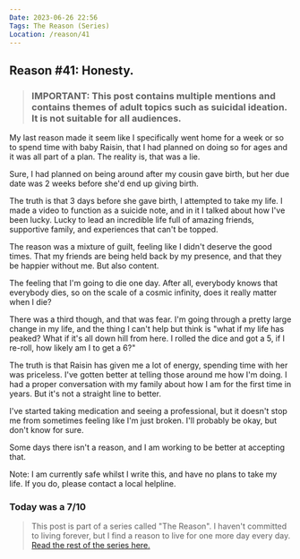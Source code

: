 ```yaml
---
Date: 2023-06-26 22:56
Tags: The Reason (Series)
Location: /reason/41
---
```


## Reason #41: Honesty.
> <h3 style="font-style:normal;"> IMPORTANT: This post contains multiple mentions and contains themes of adult topics such as suicidal ideation. It is not suitable for all audiences.</h3>

My last reason made it seem like I specifically went home for a week or so to spend time with baby Raisin, that I had planned on doing so for ages and it was all part of a plan. The reality is, that was a lie.

Sure, I had planned on being around after my cousin gave birth, but her due date was 2 weeks before she'd end up giving birth.

The truth is that 3 days before she gave birth, I attempted to take my life. I made a video to function as a suicide note, and in it I talked about how I've been lucky. Lucky to lead an incredible life full of amazing friends, supportive family, and experiences that can't be topped.

The reason was a mixture of guilt, feeling like I didn't deserve the good times. That my friends are being held back by my presence, and that they be happier without me. But also content.

The feeling that I'm going to die one day. After all, everybody knows that everybody dies, so on the scale of a cosmic infinity, does it really matter when I die?

There was a third though, and that was fear. I'm going through a pretty large change in my life, and the thing I can't help but think is "what if my life has peaked? What if it's all down hill from here. I rolled the dice and got a 5, if I re-roll, how likely am I to get a 6?"

The truth is that Raisin has given me a lot of energy, spending time with her was priceless. I've gotten better at telling those around me how I'm doing. I had a proper conversation with my family about how I am for the first time in years. But it's not a straight line to better. 

I've started taking medication and seeing a professional, but it doesn't stop me from sometimes feeling like I'm just broken. I'll probably be okay, but don't know for sure. 

Some days there isn't a reason, and I am working to be better at accepting that. 

Note: I am currently safe whilst I write this, and have no plans to take my life. If you do, please contact a local helpline. 

### Today was a 7/10

>This post is part of a series called "The Reason". I haven't committed to living forever, but I find a reason to live for one more day every day. [Read the rest of the series here.](/reason/)